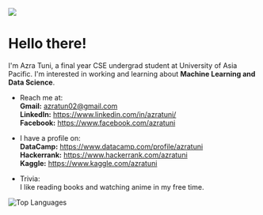 ![](https://komarev.com/ghpvc/?username=azratuni)

<h1>Hello there!</h1>
I'm Azra Tuni, a final year CSE undergrad student at University of Asia Pacific. I'm interested in working and learning about <b>Machine Learning and Data Science</b>.

- Reach me at: 
<br><b>Gmail:</b> azratun02@gmail.com<br>
<b>LinkedIn:</b> https://www.linkedin.com/in/azratuni/<br>
<b>Facebook:</b> https://www.facebook.com/azratuni<br>

- I have a profile on: 
<br><b>DataCamp:</b> https://www.datacamp.com/profile/azratuni<br>
<b>Hackerrank:</b> https://www.hackerrank.com/azratuni<br>
<b>Kaggle:</b> https://www.kaggle.com/azratuni<br>

- Trivia: 
<br>I like reading books and watching anime in my free time. 

![Top Languages](https://github-readme-stats.vercel.app/api/top-langs/?username=azratuni&layout=compact)
